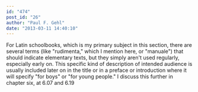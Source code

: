 ```yaml
---
id: "474"
post_id: "26"
author: "Paul F. Gehl"
date: "2013-03-11 14:40:10"
---
```

For Latin schoolbooks, which is my primary subject in this section, there are several terms (like "rudimenta," which I mention here, or "manuale") that should indicate elementary texts, but they simply aren't used regularly, especially early on. This specific kind of description of intended audience is usually included later on in the title or in a preface or introduction where it will specify "for boys" or "for young people." I discuss this further in chapter six, at 6.07 and 6.19
